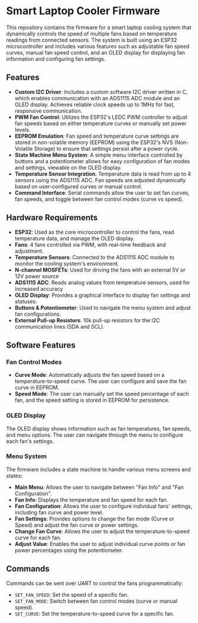 # Smart Laptop Cooler Firmware

This repository contains the firmware for a smart laptop cooling system that dynamically controls the speed of multiple fans based on temperature readings from connected sensors. The system is built using an ESP32 microcontroller and includes various features such as adjustable fan speed curves, manual fan speed control, and an OLED display for displaying fan information and configuring fan settings.

## Features

- **Custom I2C Driver**: Includes a custom software I2C driver written in C, which enables communication with an ADS1115 ADC module and an OLED display. Achieves reliable clock speeds up to 1MHz for fast, responsive communication.
- **PWM Fan Control**: Utilizes the ESP32's LEDC PWM controller to adjust fan speeds based on either temperature curves or manually set power levels.
- **EEPROM Emulation**: Fan speed and temperature curve settings are stored in non-volatile memory (EEPROM) using the ESP32's NVS (Non-Volatile Storage) to ensure that settings persist after a power cycle.
- **State Machine Menu System**: A simple menu interface controlled by buttons and a potentiometer allows for easy configuration of fan modes and settings, viewable on the OLED display.
- **Temperature Sensor Integration**: Temperature data is read from up to 4 sensors using the ADS1115 ADC. Fan speeds are adjusted dynamically based on user-configured curves or manual control.
- **Command Interface**: Serial commands allow the user to set fan curves, fan speeds, and toggle between fan control modes (curve vs speed).

## Hardware Requirements

- **ESP32**: Used as the core microcontroller to control the fans, read temperature data, and manage the OLED display.
- **Fans**: 4 fans controlled via PWM, with real-time feedback and adjustment.
- **Temperature Sensors**: Connected to the ADS1115 ADC module to monitor the cooling system's environment.
- **N-channel MOSFETs**: Used for driving the fans with an external 5V or 12V power source
- **ADS1115 ADC**: Reads analog values from temperature sensors, used for increased accuracy
- **OLED Display**: Provides a graphical interface to display fan settings and statuses.
- **Buttons & Potentiometer**: Used to navigate the menu system and adjust fan configurations.
- **External Pull-up Resistors**: 10k pull-up resistors for the I2C communication lines (SDA and SCL).

## Software Features

### Fan Control Modes

- **Curve Mode**: Automatically adjusts the fan speed based on a temperature-to-speed curve. The user can configure and save the fan curve in EEPROM.
- **Speed Mode**: The user can manually set the speed percentage of each fan, and the speed setting is stored in EEPROM for persistence.

### OLED Display

The OLED display shows information such as fan temperatures, fan speeds, and menu options. The user can navigate through the menu to configure each fan's settings.

### Menu System

The firmware includes a state machine to handle various menu screens and states:

- **Main Menu**: Allows the user to navigate between "Fan Info" and "Fan Configuration".
- **Fan Info**: Displays the temperature and fan speed for each fan.
- **Fan Configuration**: Allows the user to configure individual fans' settings, including fan curve and power level.
- **Fan Settings**: Provides options to change the fan mode (Curve or Speed) and adjust the fan curve or power settings.
- **Change Fan Curve**: Allows the user to adjust the temperature-to-speed curve for each fan.
- **Adjust Value**: Enables the user to adjust individual curve points or fan power percentages using the potentiometer.

## Commands

Commands can be sent over UART to control the fans programmatically:

- `SET_FAN_SPEED`: Set the speed of a specific fan.
- `SET_FAN_MODE`: Switch between fan control modes (curve or manual speed).
- `SET_CURVE`: Set the temperature-to-speed curve for a specific fan.
